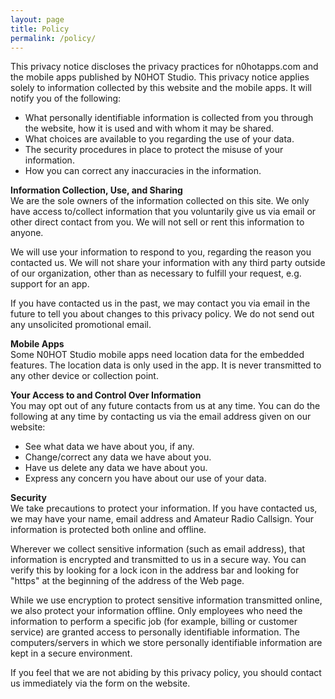 ```yaml
---
layout: page
title: Policy
permalink: /policy/
---
```

This privacy notice discloses the privacy practices for n0hotapps.com and the mobile apps published by N0HOT Studio. This privacy notice applies solely to information collected by this website and the mobile apps. It will notify you of the following:

  -  What personally identifiable information is collected from you through the website, how it is used and with whom it may be shared.
  -  What choices are available to you regarding the use of your data.
  -  The security procedures in place to protect the misuse of your information.
  -  How you can correct any inaccuracies in the information.


**Information Collection, Use, and Sharing**  
We are the sole owners of the information collected on this site. We only have access to/collect information that you voluntarily give us via email or other direct contact from you. We will not sell or rent this information to anyone.

We will use your information to respond to you, regarding the reason you contacted us. We will not share your information with any third party outside of our organization, other than as necessary to fulfill your request, e.g. support for an app.

If you have contacted us in the past, we may contact you via email in the future to tell you about changes to this privacy policy. We do not send out any unsolicited promotional email.


**Mobile Apps**  
Some N0HOT Studio mobile apps need location data for the embedded features. The location data is only used in the app. It is never transmitted to any other device or collection point.  


**Your Access to and Control Over Information**  
You may opt out of any future contacts from us at any time. You can do the following at any time by contacting us via the email address given on our website:

  - See what data we have about you, if any.
  - Change/correct any data we have about you.
  - Have us delete any data we have about you.
  - Express any concern you have about our use of your data.


**Security**  
We take precautions to protect your information. If you have contacted us, we may have your name, email address and Amateur Radio Callsign. Your information is protected both online and offline.

Wherever we collect sensitive information (such as email address), that information is encrypted and transmitted to us in a secure way. You can verify this by looking for a lock icon in the address bar and looking for "https" at the beginning of the address of the Web page.

While we use encryption to protect sensitive information transmitted online, we also protect your information offline. Only employees who need the information to perform a specific job (for example, billing or customer service) are granted access to personally identifiable information. The computers/servers in which we store personally identifiable information are kept in a secure environment.

If you feel that we are not abiding by this privacy policy, you should contact us immediately via the form on the website.
